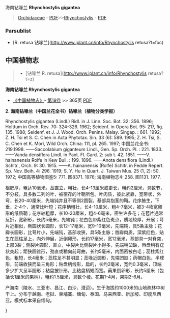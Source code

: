 海南钻喙兰 **Rhynchostylis gigantea**

> [Orchidaceae](http://www.iplant.cn/info/Orchidaceae?t=foc) - [PDF](http://www.iplant.cn/foc/pdf/Orchidaceae.pdf)>>[Rhynchostylis](http://www.iplant.cn/info/Rhynchostylis?t=foc) - [PDF](http://www.iplant.cn/foc/pdf/Rhynchostylis.pdf)


### Parsublist

* [R.  retusa  钻喙兰](http://www.iplant.cn/info/Rhynchostylis retusa?t=foc)

## 中国植物志

> * [钻喙兰  R.  retusa](http://www.iplant.cn/info/Rhynchostylis retusa?t=z)

**海南钻喙兰 Rhynchostylis gigantea**

* [《中国植物志》](http://www.iplant.cn/frps)- [第19卷](http://www.iplant.cn/frps/vol/19) >> 365页 [PDF](http://www.iplant.cn/frps/pdf/19/365.pdf)

**2. 海南钻喙兰（中国兰花全书）钻喙兰（植物分类学报）**

Rhynchostylis gigantea (Lindl.) Ridl. in J. Linn. Soc. Bot. 32: 356. 1896; Holttum in Orch. Rev. 70: 324-326. 1962; Seidenf. in Opera Bot. 95: 217, fig. 135. 1988; Seidenf. et J. J. Wood. Orch. Penins. Malay. Singap. : 661. 1992; Z. H. Tsi et S. C. Chen in Acta Phytotax. Sin. 33 (6): 589. 1995; Z. H. Tsi, S. C. Chen et K. Mori, Wild Orch. China: 111, pl. 265. 1997; 中国兰花全书: 219.1998. ——Saccolabium giganteum Lindl., Gen. Sp. Orch. Pl. : 221. 1833. ——Vanda densiflora Lindl. in Paxt. Fl. Gard. 2: sub t. 42. 1851. ——V. hainanensis Rolfe in Kew Bull. : 199. 1896. ——Anota densiflora (Lindl.) Schltr., Orch. 9: 30. 1915. ——A. hainanensis (Rolfe) Schltr. in Fedde Repert. Sp. Nov. Beih. 4: 296. 1919; S. Y. Hu in Quart. J. Taiwan Mus. 25 (1, 2): 50. 1972; 中国高等植物图鉴5: 771. 图8371. 1976; 海南植物志4: 258. 图1131. 1977.

根肥厚，粗达10毫米。茎直立，粗壮，长4-13厘米或更长，粗约2厘米，具数节，不分枝，具多数二列的叶，被宿存的叶鞘所包。叶肉质，彼此紧靠，宽带状，外弯，长20-40厘米，先端钝并且不等侧2圆裂，基部具抱茎的鞘。花序腋生，下垂，2-4个，通常比叶短；花序柄粗壮，长4-10厘米，粗4-7毫米，被3-4枚宽卵形的纸质鞘；花序轴粗厚，长10-20厘米，粗4-6毫米，密生许多花；花苞片通常反折，宽卵形，长约5毫米，先端钝；花白色带紫红色斑点，质地较厚，开展；萼片近相似，椭圆状长圆形，长12-17毫米，宽9-10毫米，先端钝，具5条主脉；花瓣长圆形，比萼片小，先端钝，基部收狭，具5条主脉；唇瓣肉质，深紫红色，贴生在蕊柱足上，向外伸展，近倒卵形，长约17毫米，宽12毫米，基部具一对脊突，上部3裂；侧裂片圆形，直立，中裂片比侧裂片小得多，先端稍凹缺，唇盘稍有疣状突起；距狭圆锥形，劲直或稍向前弯曲，长约5毫米，内面密被白毛；蕊柱紫红色，粗短，长4毫米；蕊柱足不甚明显；蕊喙近圆形，先端凹缺；药帽白色，半球形，前端收狭而呈三角形；粘盘柄线形，扁的，长约2毫米，宽约0.3毫米，顶端多少扩大呈半圆形；粘盘披针形，比粘盘柄短而宽。蒴果倒卵形，长约5厘米（包括长1厘米的果柄），粗约1.5厘米，具数个棱。花期1-4月，果期2-6月。

产海南（陵水、三亚市、昌江、白沙、澄迈）。生于海拔约1000米的山地疏林中树干上。分布于越南、老挝、柬埔寨、缅甸、泰国、马来西亚、新加坡、印度尼西亚。模式标本采自缅甸。


}